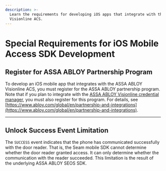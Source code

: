```yaml
---
description: >-
  Learn the requirements for developing iOS apps that integrate with the
  Visionline ACS.
---
```


# Special Requirements for iOS Mobile Access SDK Development

## Register for ASSA ABLOY Partnership Program

To develop an iOS mobile app that integrates with the ASSA ABLOY Visionline ACS, you must register for the ASSA ABLOY partnership program. Note that if you plan to integrate with the [ASSA ABLOY Visionline credential manager](../../device-guides/assa-abloy-credential-services-credential-manager-in-development.md), you must also register for this program. For details, see [https://www.abloy.com/global/en/partnership-and-integrations](https://www.abloy.com/global/en/partnership-and-integrations).

***

## Unlock Success Event Limitation

The `SUCCESS` event indicates that the phone has communicated successfully with the door reader. That is, the Seam mobile SDK cannot determine whether the door reader granted access. It can only determine whether the communication with the reader succeeded. This limitation is the result of the underlying ASSA ABLOY SEOS SDK.
